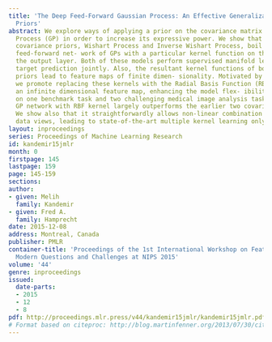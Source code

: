 ```yaml
---
title: 'The Deep Feed-Forward Gaussian Process: An Effective Generalization to Covariance
  Priors'
abstract: We explore ways of applying a prior on the covariance matrix of a Gaussian
  Process (GP) in order to increase its expressive power. We show that two well-known
  covariance priors, Wishart Process and Inverse Wishart Process, boil down to a two-layer
  feed-forward net- work of GPs with a particular kernel function on the neuron at
  the output layer. Both of these models perform supervised manifold learning and
  target prediction jointly. Also, the resultant kernel functions of both of these
  priors lead to feature maps of finite dimen- sionality. Motivated by this fact,
  we promote replacing these kernels with the Radial Basis Function (RBF), which gives
  an infinite dimensional feature map, enhancing the model flex- ibility. We demonstrate
  on one benchmark task and two challenging medical image analysis tasks that our
  GP network with RBF kernel largely outperforms the earlier two covariance priors.
  We show also that it straightforwardly allows non-linear combination of different
  data views, leading to state-of-the-art multiple kernel learning only as a by-product.
layout: inproceedings
series: Proceedings of Machine Learning Research
id: kandemir15jmlr
month: 0
firstpage: 145
lastpage: 159
page: 145-159
sections: 
author:
- given: Melih
  family: Kandemir
- given: Fred A.
  family: Hamprecht
date: 2015-12-08
address: Montreal, Canada
publisher: PMLR
container-title: 'Proceedings of the 1st International Workshop on Feature Extraction:
  Modern Questions and Challenges at NIPS 2015'
volume: '44'
genre: inproceedings
issued:
  date-parts:
  - 2015
  - 12
  - 8
pdf: http://proceedings.mlr.press/v44/kandemir15jmlr/kandemir15jmlr.pdf
# Format based on citeproc: http://blog.martinfenner.org/2013/07/30/citeproc-yaml-for-bibliographies/
---
```

